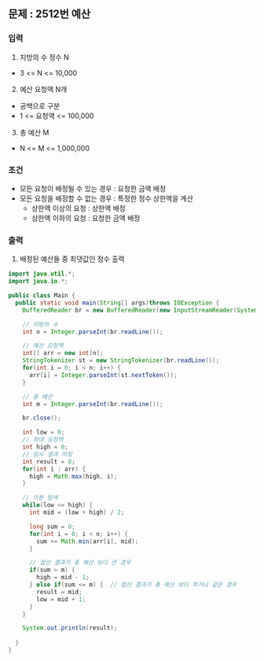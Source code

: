 ## 문제 : 2512번 예산

### 입력
1. 지방의 수 정수 N
- 3 <= N <= 10,000
2. 예산 요청액 N개 
- 공백으로 구분 
- 1 <= 요청액 <= 100,000
3. 총 예산 M
- N <= M <= 1,000,000

### 조건
- 모든 요청이 배정될 수 있는 경우 : 요청한 금액 배정
- 모든 요청을 배정할 수 없는 경우 : 특정한 정수 상한액을 계산
  - 상한액 이상의 요청 : 상한액 배정
  - 상한액 이하의 요청 : 요청한 금액 배정 

### 출력
1. 배정된 예산들 중 최댓값인 정수 출력 

```java
import java.util.*;
import java.io.*;

public class Main {
  public static void main(String[] args)throws IOException {
    BufferedReader br = new BufferedReader(new InputStreamReader(System.in));

    // 지방의 수 
    int n = Integer.parseInt(br.readLine());

    // 예산 요청액 
    int[] arr = new int[n]; 
    StringTokenizer st = new StringTokenizer(br.readLine());
    for(int i = 0; i < n; i++) {
      arr[i] = Integer.parseInt(st.nextToken());
    }

    // 총 예산
    int m = Integer.parseInt(br.readLine()); 

    br.close(); 

    int low = 0; 
    // 최대 요청액 
    int high = 0; 
    // 임시 결과 저장 
    int result = 0; 
    for(int i : arr) {
      high = Math.max(high, i);
    }

    // 이분 탐색 
    while(low <= high) {
      int mid = (low + high) / 2;

      long sum = 0; 
      for(int i = 0; i < n; i++) {
        sum += Math.min(arr[i], mid); 
      }

      // 합산 결과가 총 예산 보다 큰 경우 
      if(sum > m) {
        high = mid - 1; 
      } else if(sum <= m) {  // 합산 결과가 총 예산 보다 작거나 같은 경우 
        result = mid; 
        low = mid + 1; 
      }
    } 

    System.out.println(result);
    
  }
}
```